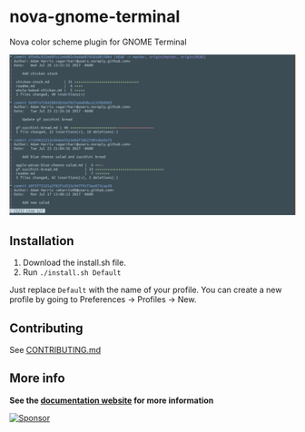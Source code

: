 # nova-gnome-terminal

Nova color scheme plugin for GNOME Terminal

![Screenshot](assets/screenshot.png)

## Installation

1. Download the install.sh file.
1. Run `./install.sh Default`

Just replace `Default` with the name of your profile. You can create a new profile by going to Preferences -> Profiles -> New.

## Contributing

See [CONTRIBUTING.md](CONTRIBUTING.md)

## More info

**See the [documentation website](https://trevordmiller.com/projects/nova) for more information**

<a target='_blank' rel='nofollow' href='https://app.codesponsor.io/link/3owRGftAkghuGdjHaa955zEJ/agarrharr/nova-gnome-terminal'>  <img alt='Sponsor' width='888' height='68' src='https://app.codesponsor.io/embed/3owRGftAkghuGdjHaa955zEJ/agarrharr/nova-gnome-terminal.svg' /></a>
